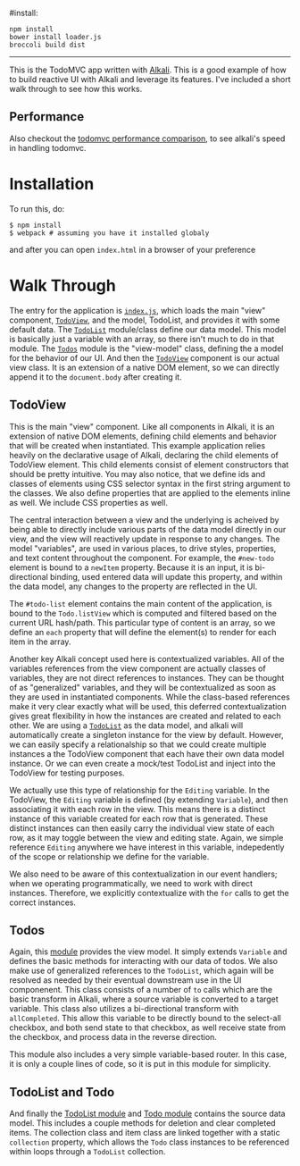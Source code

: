 #install:
```
npm install
bower install loader.js
broccoli build dist
```

*********************



This is the TodoMVC app written with [Alkali](https://github.com/kriszyp/alkali). This is a good example of how to build reactive UI with Alkali and leverage its features. I've included a short walk through to see how this works.

## Performance

Also checkout the [todomvc performance comparison](https://github.com/kriszyp/todomvc-perf-comparison/), to see alkali's speed in handling todomvc.

# Installation
To run this, do:

	$ npm install
	$ webpack # assuming you have it installed globaly

and after you can open `index.html` in a browser of your preference


# Walk Through
The entry for the application is [`index.js`](src/index.js), which loads the main "view" component, [`TodoView`](src/TodoView.js), and the model, TodoList, and provides it with some default data. The [`TodoList`](src/TodoList.js) module/class define our data model. This model is basically just a variable with an array, so there isn't much to do in that module. The [`Todos`](src/Todos.js) module is the "view-model" class, defining the a model for the behavior of our UI. And then the [`TodoView`](src/TodoView.js) component is our actual view class. It is an extension of a native DOM element, so we can directly append it to the `document.body` after creating it.

## TodoView
This is the main "view" component. Like all components in Alkali, it is an extension of native DOM elements, defining child elements and behavior that will be created when instantiated. This example application relies heavily on the declarative usage of Alkali, declaring the child elements of TodoView element. This child elements consist of element constructors that should be pretty intuitive. You may also notice, that we define ids and classes of elements using CSS selector syntax in the first string argument to the classes. We also define properties that are applied to the elements inline as well. We include CSS properties as well.

The central interaction between a view and the underlying is acheived by being able to directly include various parts of the data model directly in our view, and the view will reactively update in response to any changes. The model "variables", are used in various places, to drive styles, properties, and text content throughout the component. For example, the `#new-todo` element is bound to a `newItem` property. Because it is an input, it is bi-directional binding, used entered data will update this property, and within the data model, any changes to the property are reflected in the UI.

The `#todo-list` element contains the main content of the application, is bound to the `Todo.listView` which is computed and filtered based on the current URL hash/path. This particular type of content is an array, so we define an `each` property that will define the element(s) to render for each item in the array.

Another key Alkali concept used here is contextualized variables. All of the variables references from the view component are actually classes of variables, they are not direct references to instances. They can be thought of as "generalized" variables, and they will be contextualized as soon as they are used in instantiated components. While the class-based references make it very clear exactly what will be used, this deferred contextualization gives great flexibility in how the instances are created and related to each other. We are using a [`TodoList`](src/TodoList.js) as the data model, and alkali will automatically create a singleton instance for the view by default. However, we can easily specify a relationalship so that we could create multiple instances a the TodoView component that each have their own data model instance. Or we can even create a mock/test TodoList and inject into the TodoView for testing purposes.

We actually use this type of relationship for the `Editing` variable. In the TodoView, the `Editing` variable is defined (by extending `Variable`), and then associating it with each row in the view. This means there is a distinct instance of this variable created for each row that is generated. These distinct instances can then easily carry the individual view state of each row, as it may toggle between the view and editing state. Again, we simple reference `Editing` anywhere we have interest in this variable, indepedently of the scope or relationship we define for the variable.

We also need to be aware of this contextualization in our event handlers; when we operating programmatically, we need to work with direct instances. Therefore, we explicitly contextualize with the `for` calls to get the correct instances.

## Todos
Again, this [module](src/Todos.js) provides the view model. It simply extends `Variable` and defines the basic methods for interacting with our data of todos. We also make use of generalized references to the `TodoList`, which again will be resolved as needed by their eventual downstream use in the UI componenent. This class consists of a number of `to` calls which are the basic transform in Alkali, where a source variable is converted to a target variable. This class also utilizes a bi-directional transform with `allCompleted`. This allow this variable to be directly bound to the select-all checkbox, and both send state to that checkbox, as well receive state from the checkbox, and process data in the reverse direction.

This module also includes a very simple variable-based router. In this case, it is only a couple lines of code, so it is put in this module for simplicity.

## TodoList and Todo
And finally the [TodoList module](src/TodoList.js) and [Todo module](src/Todo.js) contains the source data model. This includes a couple methods for deletion and clear completed items. The collection class and item class are linked together with a static `collection` property, which allows the `Todo` class instances to be referenced within loops through a `TodoList` collection.
